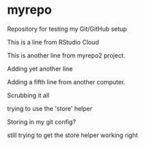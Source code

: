 # myrepo
Repository for testing my Git/GitHub setup

This is a line from RStudio Cloud

This is another line from myrepo2 project.

Adding yet another line

Adding a fifth line from another computer.


Scrubbing it all 

trying to use the 'store' helper

Storing in my git config?

still trying to get the store helper working right
